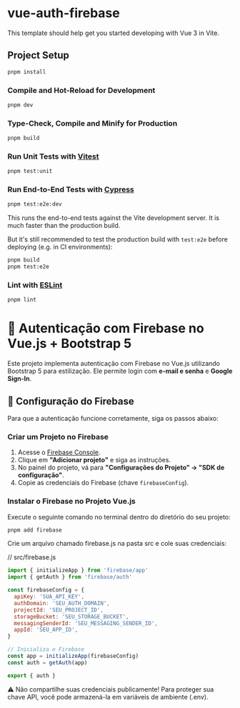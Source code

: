 # vue-auth-firebase

This template should help get you started developing with Vue 3 in Vite.

## Project Setup

```sh
pnpm install
```

### Compile and Hot-Reload for Development

```sh
pnpm dev
```

### Type-Check, Compile and Minify for Production

```sh
pnpm build
```

### Run Unit Tests with [Vitest](https://vitest.dev/)

```sh
pnpm test:unit
```

### Run End-to-End Tests with [Cypress](https://www.cypress.io/)

```sh
pnpm test:e2e:dev
```

This runs the end-to-end tests against the Vite development server.
It is much faster than the production build.

But it's still recommended to test the production build with `test:e2e` before deploying (e.g. in CI environments):

```sh
pnpm build
pnpm test:e2e
```

### Lint with [ESLint](https://eslint.org/)

```sh
pnpm lint
```

# 📌 Autenticação com Firebase no Vue.js + Bootstrap 5

Este projeto implementa autenticação com Firebase no Vue.js utilizando Bootstrap 5 para estilização. Ele permite login com **e-mail e senha** e **Google Sign-In**.

## 🚀 Configuração do Firebase

Para que a autenticação funcione corretamente, siga os passos abaixo:

### Criar um Projeto no Firebase

1. Acesse o [Firebase Console](https://console.firebase.google.com/).
2. Clique em **"Adicionar projeto"** e siga as instruções.
3. No painel do projeto, vá para **"Configurações do Projeto" → "SDK de configuração"**.
4. Copie as credenciais do Firebase (chave `firebaseConfig`).

### Instalar o Firebase no Projeto Vue.js

Execute o seguinte comando no terminal dentro do diretório do seu projeto:

```sh
pnpm add firebase

```

Crie um arquivo chamado firebase.js na pasta src e cole suas credenciais:

// src/firebase.js

```javascript
import { initializeApp } from 'firebase/app'
import { getAuth } from 'firebase/auth'

const firebaseConfig = {
  apiKey: 'SUA_API_KEY',
  authDomain: 'SEU_AUTH_DOMAIN',
  projectId: 'SEU_PROJECT_ID',
  storageBucket: 'SEU_STORAGE_BUCKET',
  messagingSenderId: 'SEU_MESSAGING_SENDER_ID',
  appId: 'SEU_APP_ID',
}

// Inicializa o Firebase
const app = initializeApp(firebaseConfig)
const auth = getAuth(app)

export { auth }
```

⚠️ Não compartilhe suas credenciais publicamente! Para proteger sua chave API, você pode armazená-la em variáveis de ambiente (.env).
